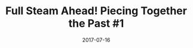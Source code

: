 ---
_schema: default
title: 'Full Steam Ahead! Piecing Together the Past #1'
link: https://www.geocaching.com/geocache/GC73CVF
owner: STEARanger
date: 2017-07-16
log_type: Found it
display_coords: N 41° 24.499' W 075° 40.428'
latitude: '41.408317'
longitude: '-75.673800'
first_stage: false
bogus: false
zhanna_log:  >-
  Hi STEARanger!


  I found this geocache while on a Sunday walk around the city, just before finding the one close by at the trolley museum. As I approached the coordinates I could see the cache container lying out in the open. It was pretty clear where it was supposed to be hidden, so after signing in and taking a puzzle piece, I replaced it and concealed it as well as I could. Everything is in good condition. Thanks for another fun hunt!


  Zhanna
post_id: 10816
---